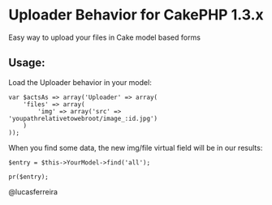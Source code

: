 # Uploader Behavior for CakePHP 1.3.x

Easy way to upload your files in Cake model based forms

## Usage:

Load the Uploader behavior in your model:

	var $actsAs => array('Uploader' => array(
		'files' => array(
			'img' => array('src' => 'youpathrelativetowebroot/image_:id.jpg')
		)
	));

When you find some data, the new img/file virtual field will be in our results:

	$entry = $this->YourModel->find('all');

	pr($entry);


@lucasferreira
